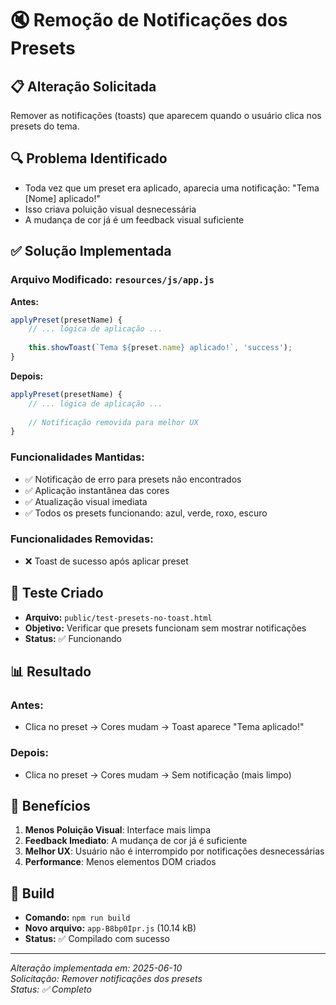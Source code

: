 # 🔇 Remoção de Notificações dos Presets

## 📋 Alteração Solicitada
Remover as notificações (toasts) que aparecem quando o usuário clica nos presets do tema.

## 🔍 Problema Identificado
- Toda vez que um preset era aplicado, aparecia uma notificação: "Tema [Nome] aplicado!"
- Isso criava poluição visual desnecessária
- A mudança de cor já é um feedback visual suficiente

## ✅ Solução Implementada

### Arquivo Modificado: `resources/js/app.js`

**Antes:**
```javascript
applyPreset(presetName) {
    // ... lógica de aplicação ...
    
    this.showToast(`Tema ${preset.name} aplicado!`, 'success');
}
```

**Depois:**
```javascript
applyPreset(presetName) {
    // ... lógica de aplicação ...
    
    // Notificação removida para melhor UX
}
```

### Funcionalidades Mantidas:
- ✅ Notificação de erro para presets não encontrados
- ✅ Aplicação instantânea das cores
- ✅ Atualização visual imediata
- ✅ Todos os presets funcionando: azul, verde, roxo, escuro

### Funcionalidades Removidas:
- ❌ Toast de sucesso após aplicar preset

## 🧪 Teste Criado
- **Arquivo:** `public/test-presets-no-toast.html`
- **Objetivo:** Verificar que presets funcionam sem mostrar notificações
- **Status:** ✅ Funcionando

## 📊 Resultado

### Antes:
- Clica no preset → Cores mudam → Toast aparece "Tema aplicado!"

### Depois:
- Clica no preset → Cores mudam → Sem notificação (mais limpo)

## 🚀 Benefícios

1. **Menos Poluição Visual**: Interface mais limpa
2. **Feedback Imediato**: A mudança de cor já é suficiente
3. **Melhor UX**: Usuário não é interrompido por notificações desnecessárias
4. **Performance**: Menos elementos DOM criados

## 🔄 Build

- **Comando:** `npm run build`
- **Novo arquivo:** `app-B8bp0Ipr.js` (10.14 kB)
- **Status:** ✅ Compilado com sucesso

---
*Alteração implementada em: 2025-06-10*  
*Solicitação: Remover notificações dos presets*  
*Status: ✅ Completo*
